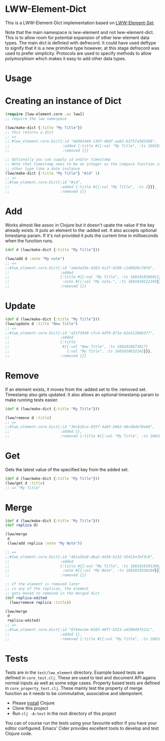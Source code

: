 # LWW-Element-Dict

This is a LWW-Element-Dict implementation based on [LWW-Element-Set](https://en.wikipedia.org/wiki/Conflict-free_replicated_data_type#LWW-Element-Set_(Last-Write-Wins-Element-Set)).

Note that the main namespace is lww-element and not lww-element-dict. This is to allow room for potential expansion of other lww-element data types. The main dict is definied with defrecord. It could have used deftype to signify that it is a new primitive type however, at this stage defrecord was used to prefer simplicity. Protocols are used to specify methods to allow polymorphism which makes it easy to add other data types.

# Usage

# Creating an instance of Dict
``` clojure
(require [lww-element.core :as lww])
;; require the lww namespace

(lww/make-dict {:title "My Title"})
;; this returns a dict
;; =>
;; #lww_element.core.Dict{:id "b6081449-139f-4b0f-aa82-b375fa595588",
;;                        :added {:title #{{:val "My Title", :ts 1601017478040}}},
;;                        :removed {}}

;; Optionally you can supply id and/or timestamp
;; Note that timestamp nees to be an integer as the compare function cannot handle
;; other type like a date instance 
(lww/make-dict {:title "My Title"} "#id" 1)
;; =>
;;#lww_element.core.Dict{:id "#id",
;;                       :added {:title #{{:val "My Title", :ts 1}}},
;;                       :removed {}}
 ```

# Add

Works almost like assoc in Clojure but it doesn't upate the value if the key already exists. It puts an element to the :added set. It also accepts optional timestamp param. If it's not provided it puts the current time in milliseconds when the function runs. 

``` clojure
(def d (lww/make-dict {:title "My Title"}))

(lww/add d :note "My note")
;; =>
;;#lww_element.core.Dict{:id "ade4ed3e-4383-4c27-8298-c240028c70fd",
;;                       :added
;;                       {:title #{{:val "My Title", :ts 1601018506011}},
;;                        :note #{{:val "My note.", :ts 1601018522194}}},
;;                       :removed {}}

```
# Update

``` clojure
(def d (lww/make-dict {:title "My Title"}))
(lww/update d :title "New Title")
;; =>
;;#lww_element.core.Dict{:id "a51f3949-cfc4-4df9-8f1e-82e513866377",
;;                       :added
;;                       {:title
;;                        #{{:val "New Title", :ts 1601018673017}
;;                          {:val "My Title", :ts 1601018632242}}},
;;                       :removed {}}
```

# Remove

If an element exists, it moves from the :added set to the :removed set. Timestamp also gets updated. It also allows an optional timestamp param to make running tests easier.

``` clojure
(def d (lww/make-dict {:title "My Title"}))

(lww/remove d :title)
;; =>
;;#lww_element.core.Dict{:id "36cb2bca-035f-4a85-b062-48cdbdef8e0d",
;;                       :added {},
;;                       :removed {:title #{{:val "My Title", :ts 1601018762901}}}}
```

# Get

Gets the latest value of the specified key from the added set.

``` clojure
(def d (lww/make-dict {:title "My Title"}))
(lww/get d :title)
;; => "My Title"
```

# Merge

``` clojure
(def d (lww/make-dict {:title "My Title"}))
(def replica d)

(lww/merge 
 d
 (lww/add replica :note "My Note"))

;; =>
;;#lww_element.core.Dict{:id "481a5ba0-dba2-4d38-b132-35415a7bf3c8",
;;                       :added
;;                       {:title #{{:val "My Title", :ts 1601019191306}},
;;                        :note #{{:val "My Note", :ts 1601019328180}}},
;;                       :removed {}}

;; If the element is removed later
;; in any of the replicas, the element
;; gets moved to removed in the merged dict
(def replica-edited
  (lww/remove replica :title))

(lww/merge
 d
 replica-edited)
;; =>
;;#lww_element.core.Dict{:id "0f44ec6e-8103-40f7-b523-a4500d9f521c",
;;                       :added {},
;;                       :removed {:title #{{:val "My Title", :ts 1601019625069}}}}
```

# Tests

Tests are in the `test/lww_element` directory.
Example based tests are defined in `core_test.clj`. These are used to test and document API agains normal inputs as well as some edge cases.
Property based tests are defined in `core_property_test.clj`. These mainly test the property of merge function as it needs to be commutative, associative and idempotent. 

- Please [install](https://clojure.org/guides/getting_started#_clojure_installer_and_cli_tools) Clojure 
- Clone this project
- Run `clj -A:test` in the root directory of this project

You can of course run the tests using your favourite editor if you have your editor configured. Emacs' Cider provides excellent tools to develop and test Clojure code.
  
